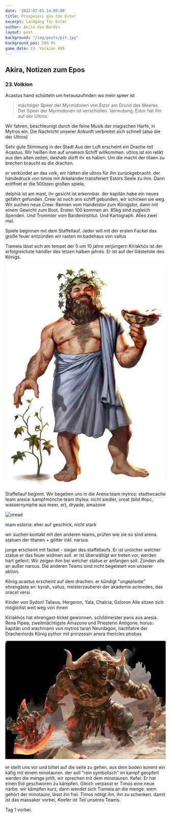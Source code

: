 ```yaml
---
date: '2022-07-01 14:00:00'
title: Prosgeíosi gia ton Éstor
excerpt: Landgang für Estor
author: Akira die Bardin
layout: post
background: "/img/posts/pit.jpg"
background_pos: 50% 0%
game_date: 23. Volkion 499
---
```


<!--
<div class="rhyme">
  <blockquote>
    Tyrann der vergangenheit
    im König der gegenwart
  </blockquote>
</div>
-->

## Akira, Notizen zum Epos

### 23.Volkion

Acastus hand schütteln um herauszufinden wo mein speer ist
> mächtiger Speer der Myrmidonen
> von Estor am Grund des Meeres
> Der Speer der Myrmidonen ist verschollen. Vermutung: Estor hat ihn auf der Ultros.

Wir fahren, beschleunigt durch die feine Musik der magischen Harfe, in Mytros ein.
Die Nachricht unserer Ankunft verbreitet sich schnell (also die der Ultros)

Sehr gute Stimmung in der Stadt
Aus der Luft erscheint ein Drache mit Acastus. Wir heißen ihm auf unserem Schiff willkommen.
ultros ist ein relikt aus den alten zeiten, deshalb dürft ihr es haben. Um die macht der titaen zu brechen braucht es die drachen.

er verkündet an das volk, wir hätten die ultros für ihn zurückgebracht.
der händedruck von timos mit Arkelander transferiert Estors Seele zu ihm. Dann eröffnet er die 500sten großen spiele.

delphia ist am mast, ihr gesicht ist erkennbar. der kapitän habe ein neues gefährt gefunden. Crew ist noch ans schiff gebunden, wir schicken sie weg.
Wir suchen neue Crew: Rennen vom Handelstor zum Königstor, dann mit einem Gewicht zum Boot. Ersten 100 kommen an. 85kg sind zugleich Spenden.
Und Trommler vom Bardeninstitut. Und Kartograph. Alles zwei mal.

Spiele beginnen mit dem Staffellauf. Jeder will mit der ersten Fackel  das große feuer entzünden
wir rasten im badehaus von vallus

Tiameia lässt sich am tempel der 5 um 10 jahre verjüngern
Kiriakhós ist der erfolgreichste händler des letzen halben jahres. Er ist auf der Gästeliste des Königs. 

![kiriakhos](/img/posts/kiriakhos.png)


Staffellauf beginnt. Wir begeben uns in die Arena
team mytros: stadtwcache
team aresia: kampfmönche
team thylea: nicht siedler, oreat (bild #npc, wassernymphe aus meer, er), dryade, amazone

![oread](/img/posts/oread.png)

team estoria: eher auf geschick, nicht stark

wir suchen kontakt mit den anderen teams, prüfen wie sie so sind
arena. statuen der titanen + götter inkl. narsus

junge erscheint mit fackel - sieger des staffellaufs. Er ist unsicher welcher statue er das feuer widmen soll. er ist überwältigt
wir treten vor, werden hart gefeirt. Wir zeigen ihm bei welcher statue er anfangen soll. Zünden alle an außer narsus. Die anderen Teams sind nicht begeistert von unserer aktion.

König acastus erscheint auf dem drachen. er kündigt "ungeplante" ehrengäste an: kyrah, vallus, meisterzauberer der akademie acimedes, das oracel versi.

Kinder von Sydon!
  Talieus, Hergeron, Yala, Chalcia, Goloron
  Alle sitzen sich möglichst weit weg von ihnen

Kiriakhós hat ehrengast-ticket gewonnen.
schildmeister paris aus aresia. Rena Pipea, zweitmächtigste Amazone und Priesterin Antigone.
horus: kapitän und wachmann von mytros
taran Neurdagon, nachfahre der Drachenlords
König pythor mit prinzessin anora
thericles phobas



![kefer](/img/posts/kefer.png)

er stellt uns vor und bittet auf die seite zu gehen. aus dem boden kommt ein käfig mit einem minotauren. der soll "rein symbolisch" im kampf geopfert werden
die menge johlt, wir sprechen mit dem minotauren. Kefer. Er hat einen Eid geschworen zu kämpfen. Gleich verpasst er Timos eine neue narbe.
wir kämpfen kurz, dann wendet sich Tiameia an die menge: wem gehört der minotaure, lässt ihn frei. Timos nötigt ihn, ihn zu schenken. damit ist das massaker vorbei, Keefer ist Teil unseres Teams.

Tag 1 vorbei.
